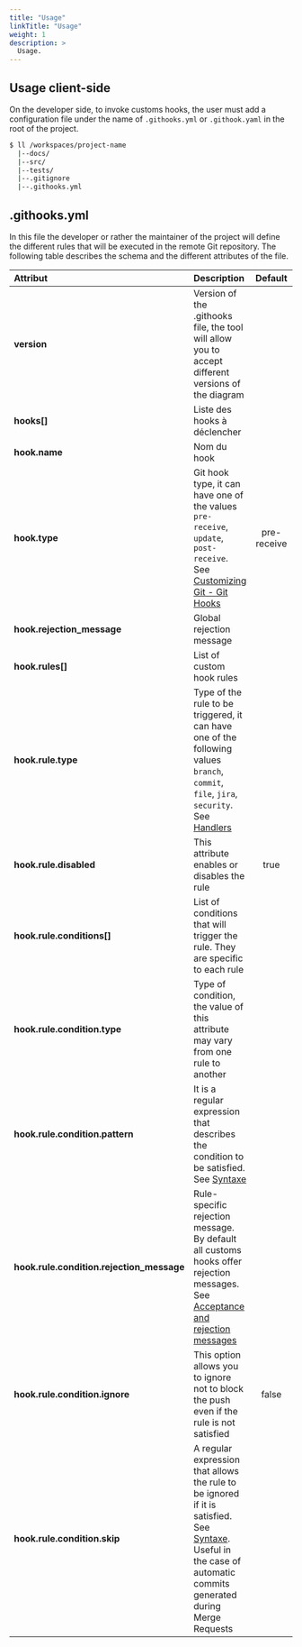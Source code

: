 ```yaml
---
title: "Usage"
linkTitle: "Usage"
weight: 1
description: >
  Usage.
---
```


## Usage client-side

On the developer side, to invoke customs hooks, the user must add a configuration file under the name of `.githooks.yml` or `.githook.yaml` in the root of the project.

``` bash
$ ll /workspaces/project-name
  |--docs/
  |--src/
  |--tests/
  |--.gitignore
  |--.githooks.yml
```

.githooks.yml
--------------------

In this file the developer or rather the maintainer of the project will define the different rules that will be executed in the remote Git repository. The following table describes the schema and the different attributes of the file.

| Attribut | Description | Default | Optional | Type |
|:--------------------|:--------------------|:----------:|:----------:|----------:|
| **version** | Version of the .githooks file, the tool will allow you to accept different versions of the diagram |  |  | String |
| **hooks[]** | Liste des hooks à déclencher |  |  | String |
| **hook.name** | Nom du hook |  |  | String |
| **hook.type** | Git hook type, it can have one of the values `pre-receive`, `update`, `post-receive`. See [Customizing Git - Git Hooks](https://git-scm.com/book/en/v2/Customizing-Git-Git-Hooks) | pre-receive |  | String |
| **hook.rejection_message** | Global rejection message |  | Yes | String |
| **hook.rules[]** | List of custom hook rules |  |  | String |
| **hook.rule.type** | Type of the rule to be triggered, it can have one of the following values `branch`, `commit`, `file`, `jira`, `security`. See [Handlers](#handlers) |  |  | String |
| **hook.rule.disabled** | This attribute enables or disables the rule | true | Yes | String |
| **hook.rule.conditions[]** | List of conditions that will trigger the rule. They are specific to each rule |  |  | String |
| **hook.rule.condition.type** | Type of condition, the value of this attribute may vary from one rule to another |  |  | String |
| **hook.rule.condition.pattern** | It is a regular expression that describes the condition to be satisfied. See [Syntaxe](https://github.com/google/re2/wiki/Syntax) |  |  | String |
| **hook.rule.condition.rejection_message** | Rule-specific rejection message. By default all customs hooks offer rejection messages. See [Acceptance and rejection messages](#issues) |  | Yes | String |
| **hook.rule.condition.ignore** | This option allows you to ignore not to block the push even if the rule is not satisfied | false | Yes | String |
| **hook.rule.condition.skip** | A regular expression that allows the rule to be ignored if it is satisfied. See [Syntaxe](https://github.com/google/re2/wiki/Syntax). Useful in the case of automatic commits generated during Merge Requests |  | Yes | String |